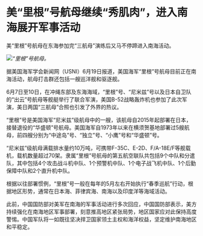 

# 美“里根”号航母继续“秀肌肉”，进入南海展开军事活动

美“里根”号航母在东海参加完“三航母”演练后又马不停蹄进入南海活动。

![](https://inews.gtimg.com/om_bt/OjAbR2nYV_CLcCb5L9I43iy8n7XJr1WHQSnm4AW2ZVUpEAA/1000)_“里根”号航母。_

据美国海军学会新闻网（USNI）6月19日报道，美国海军“里根”号航母目前正在南海活动，航母打击群还包括一艘巡洋舰和驱逐舰。

6月7日至10日，在冲绳东部及东海海域，“里根”号、“尼米兹”号以及日本自卫队的“出云”号航母等舰艇举行了联合军演，美国B-52战略轰炸机也参加了此次军演，美日两国“三航母”合照也引发了外界的热议。

“里根”号是美国海军“尼米兹”级航母中的一艘，该航母自2015年起部署在日本，接替退役的“华盛顿”号航母。美国海军自1973年以来在横须贺基地部署过5艘航母，前四艘分别为“中途岛”号、“独立”号、“小鹰”号和“华盛顿”号。

“尼米兹”级航母满载排水量约10万吨，可携带F-35C、E-2D、F/A-18E/F等舰载机，载机数量超过70架。隶属“里根”号航母的第五航空联队共包括9个中队和分遣队，其中包括4个攻击战斗机中队、1个预警机中队、1个电子战飞机中队、1个后勤保障中队和2个直升机中队。

根据以往部署惯例，“里根”号一般在每年的5月左右开始执行“春季巡航”行动，根据地区形势，通常在日本海、菲律宾海、南海以及印度洋等海域活动。

此前，中国国防部对美军在南海的军事活动进行多次回应，中国国防部表示，美方持续强化在南海地区军事部署，刻意推高地区紧张局势，地区国家应对此保持高度警惕。中国军队将一如既往坚决捍卫国家领土主权和海洋权益，坚定维护南海地区和平稳定。

